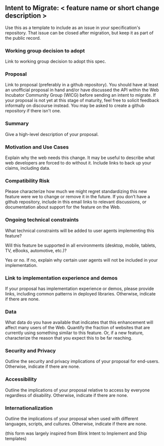 ## Intent to Migrate: < feature name or short change description >

Use this as a template to include as an issue in your specification's repository. That issue can be closed after migration, but keep it as part of the public record. 

### Working group decision to adopt

Link to working group decision to adopt this spec.

### Proposal

Link to proposal (preferably in a github repository). You should have at least an unofficial proposal in hand and/or have discussed the API within the Web Incubator Community Group (WICG) before sending an intent to migrate. If your proposal is not yet at this stage of maturity, feel free to solicit feedback informally on discourse instead. You may be asked to create a github repository if there isn't one.

### Summary

Give a high-level description of your proposal.

### Motivation and Use Cases

Explain why the web needs this change. It may be useful to describe what web developers are forced to do without it. Include links to back up your claims, including data.

### Compatibility Risk

Please characterize how much we might regret standardizing this new feature were we to change or remove it in the future. If you don’t have a github repository, include in this email links to relevant discussions, or documentation about support for the feature on the Web.

### Ongoing technical constraints

What technical constraints will be added to user agents implementing this feature?

Will this feature be supported in all environments (desktop, mobile, tablets, TV, eBooks, automotive, etc.)?

Yes or no. If no, explain why certain user agents will not be included in your implementation.

### Link to implementation experience and demos

If your proposal has implementation experience or demos, please provide links, including common patterns in deployed libraries. Otherwise, indicate if there are none.

### Data

What data do you have available that indicates that this enhancement will affect many users of the Web. Quantify the fraction of websites that are currently using something similar to this feature. Or, if a new feature, characterize the reason that you expect this to be far reaching.

### Security and Privacy

Outline the security and privacy implications of your proposal for end-users. Otherwise, indicate if there are none.

### Accessibility

Outline the implications of your proposal relative to access by everyone regardless of disability. Otherwise, indicate if there are none.

### Internationalization

Outline the implications of your proposal when used with different languages, scripts, and cultures. Otherwise, indicate if there are none.

(this form was largely inspired from Blink Intent to Implement and Ship templates)